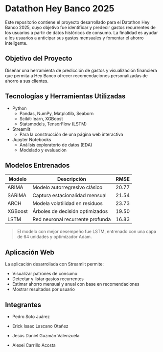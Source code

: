 # Datathon Hey Banco 2025

Este repositorio contiene el proyecto desarrollado para el Datathon Hey Banco 2025, cuyo objetivo fue identificar y predecir gastos recurrentes de los usuarios a partir de datos históricos de consumo. La finalidad es ayudar a los usuarios a anticipar sus gastos mensuales y fomentar el ahorro inteligente.

## Objetivo del Proyecto

Diseñar una herramienta de predicción de gastos y visualización financiera que permita a Hey Banco ofrecer recomendaciones personalizadas de ahorro a sus clientes.

## Tecnologías y Herramientas Utilizadas

- Python
  - Pandas, NumPy, Matplotlib, Seaborn
  - Scikit-learn, XGBoost
  - Statsmodels, TensorFlow (LSTM)
- Streamlit
  - Para la construcción de una página web interactiva
- Jupyter Notebooks
  - Análisis exploratorio de datos (EDA)
  - Modelado y evaluación

## Modelos Entrenados

| Modelo                         | Descripción                           | RMSE    |
|-------------------------------|----------------------------------------|---------|
| ARIMA                  | Modelo autorregresivo clásico          | 20.77   |
| SARIMA       | Captura estacionalidad mensual         | 21.54   |
| ARCH                     | Modela volatilidad en residuos         | 23.73   |
| XGBoost                       | Árboles de decisión optimizados        | 19.50   |
| LSTM            | Red neuronal recurrente profunda       | 16.83   |

> El modelo con mejor desempeño fue LSTM, entrenado con una capa de 64 unidades y optimizador Adam.

## Aplicación Web

La aplicación desarrollada con Streamlit permite:

- Visualizar patrones de consumo
- Detectar y listar gastos recurrentes
- Estimar ahorro mensual y anual con base en recomendaciones
- Mostrar resultados por usuario

## Integrantes

- Pedro Soto Juárez

- Erick Isaac Lascano Otañez
  
- Jesús Daniel Guzmán Valenzuela
  
- Alexei Carrillo Acosta

